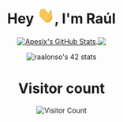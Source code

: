 <div align="center">
<h1 align="center">Hey <img width="35" src="https://github.com/1999AZZAR/1999AZZAR/blob/main/resources/img/waving.gif">, I'm Raúl</h1>
</div>

<div align="center">

<a href="https://github.com/Apeslx/Apeslx">
  <img align="center" src="https://github-readme-stats.vercel.app/api?username=Apeslx&show_icons=true&line_height=33,5&count_private=true&title_color=ffffff&text_color=c9cacc&icon_color=2bbc8a&bg_color=1d1f21" alt="Apeslx's GitHub Stats" />
<a href="https://github.com/Apeslx/Apeslx">
  <img align="center" src="https://github-readme-stats.vercel.app/api/top-langs/?username=Apeslx&card_width=400&tex&title_color=ffffff&text_color=c9cacc&icon_color=2bbc8a&bg_color=1d1f21&langs_count=4" />
</a>
</a>
</div>

<div align="center">

![raalonso's 42 stats](https://badge42.vercel.app/api/v2/cle203yhl01060fk63wxq61ro/stats?cursusId=9&coalitionId=undefined)
</div>

<div align="center">

# Visitor count
![Visitor Count](https://profile-counter.glitch.me/apeslx/count.svg)
</div>
